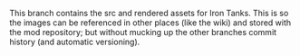 This branch contains the src and rendered assets for Iron Tanks. This is so the images can be referenced in other places (like the wiki) and stored with the mod repository; but without mucking up the other branches commit history (and automatic versioning). 
